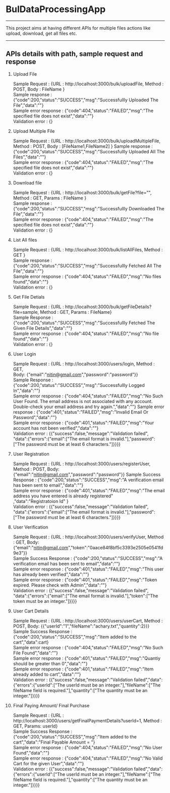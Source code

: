 # BulDataProcessingApp #
----------------------------

This project aims at having different APIs for multiple files actions like upload, download, get all files etc.

----------------------------------------------------
APIs details with path, sample request and response
----------------------------------------------------

1. Upload File 

      Sample Request          : {URL : http://localhost:3000/bulk/uploadFile, Method : POST, Body : FileName }                           
      Sample response         : {"code":200,"status":"SUCCESS","msg":"Successfullly Uploaded The File","data":""}                       
      Sample error response   : {"code":404,"status":"FAILED","msg":"The specified file does not exist","data":""}                       
      Validation error        : {}
      
2. Upload Multiple File 

      Sample Request          : {URL : http://localhost:3000/bulk/uploadMultipleFile, Method : POST, Body : [FileName1,FileName2] }
      Sample response         : {"code":200,"status":"SUCCESS","msg":"Successfullly Uploaded All The Files","data":""}                   
      Sample error response   : {"code":404,"status":"FAILED","msg":"The specified file does not exist","data":""}                       
      Validation error        : {}
      
3. Download file
  
      Sample Request          : {URL : http://localhost:3000/bulk/getFile?file="", Method : GET, Params : FileName }                     
      Sample response         : {"code":200,"status":"SUCCESS","msg":"Successfullly Downloaded The File","data":""}                     
      Sample error response   : {"code":404,"status":"FAILED","msg":"The specified file does not exist","data":""}                       
      Validation error        : {}
 
 4. List All files
  
      Sample Request          : {URL : http://localhost:3000/bulk/listAllFiles, Method : GET }                                           
      Sample response         : {"code":200,"status":"SUCCESS","msg":"Successfullly Fetched All The File","data":""}                     
      Sample error response   : {"code":404,"status":"FAILED","msg":"No files found","data":""}                                         
      Validation error        : {}
      
 5. Get File Detials
 
      Sample Request          : {URL : http://localhost:3000/bulk/getFileDetails?file=sample, Method : GET, Params : FileName}           
      Sample Response         : {"code":200,"status":"SUCCESS","msg":"Successfullly Fetched The Given File Details","data":""}           
      Sample error response   : {"code":404,"status":"FAILED","msg":"No file found","data":""}                                           
      Validation error        : {}
      
 6. User Login
     
      Sample Request          : {URL : http://localhost:3000/users/login, Method : GET,                                                                                                           
                                                            Body: {"email":"nitin@gmail.com","password":"password"}}                     
      Sample Response         : {"code":200,"status":"SUCCESS","msg":"Successfullly Logged In","data":""}                               
      Sample error response   : {"code":404,"status":"FAILED","msg":"No Such User Found. The email address is not
                                               associated with any account. Double-check your email address and try again.","data":""}
      Sample error response   : {"code":401,"status":"FAILED","msg":"Invalid Email Or Password","data":""}                               
      Sample error response   : {"code":401,"status":"FAILED","msg":"Your account has not been verified","data":""}                     
      Validation error        : {{"success":false,"message":"Validation failed",                                                        
              "data":{"errors":{"email":["The email format is  invalid."],"password":["The password must be at least 6 characters."]}}}}
      
 7. User Registration
  
      Sample Request          : {URL : http://localhost:3000/users/registerUser, Method : POST,
                                                                    Body: {"email":"nitin@gmail.com","password":"password"}}
      Sample Success Response : {"code":200,"status":"SUCCESS","msg":"A verification email has been sent to email","data":""}           
      Sample error response   : {"code":401,"status":"FAILED","msg":"The email address you have entered is already registered"           
                                                                                         ,"data":"Registratoion Id" }                   
      Validation error        : {{"success":false,"message":"Validation failed",                                                        
              "data":{"errors":{"email":["The email format is  invalid."],"password":["The password must be at least 6 characters."]}}}}
      
 8. User Verification
  
      Sample Request          : {URL : http://localhost:3000/users/verifyUser, Method : GET, 
                                                         Body: {"email":"nitin@gmail.com","token":"0aace84f8bf5c3393e2505e0541fd9e3"}}   
      Sample Success Response : {"code":200,"status":"SUCCESS","msg":"A verification email has been sent to email","data":""}           
      Sample error response   : {"code":401,"status":"FAILED","msg":"This user has already been verified","data":""}                     
      Sample error response   : {"code":401,"status":"FAILED","msg":"Token expired. Please check with Admin","data":""}                 
      Validation error        : {{"success":false,"message":"Validation failed",                                                        
                                "data":{"errors":{"email":["The email format is invalid."],"token":["The token must be an integer."]}}}}
      
 9. User Cart Details
  
      Sample Request          : {URL : http://localhost:3000/users/userCart, Method : POST, 
                                                                         Body: {{"userId":"1","fileName":"achary.txt","quantity":2}}}   
      Sample Success Response : {"code":200,"status":"SUCCESS","msg":"Item added to the cart","data":cart}                               
      Sample error response   : {"code":404,"status":"FAILED","msg":"No Such File Found","data":""}                                     
      Sample error response   : {"code":401,"status":"FAILED","msg":"Quantiy should be greater than 0","data":""}                       
      Sample error response   : {"code":401,"status":"FAILED","msg":"Item already added to cart","data":""}                             
      Validation error        : {{"success":false,"message":"Validation failed","data":{"errors":{"userId":["The userId must be an integer."],"fileName":["The fileName field is required."],"quantity":["The quantity must be an integer."]}}}}
      
 10. Final Paying Amount/ Final Purchase
  
      Sample Request          : {URL : http://localhost:3000/users/getFinalPaymentDetails?userId=1, Method : GET, Params: userId}       
      Sample Success Response : {"code":200,"status":"SUCCESS","msg":"Item added to the cart","data":"Final Payable Amount = "}         
      Sample error response   : {"code":404,"status":"FAILED","msg":"No User Found","data":""}                                           
      Sample error response   : {"code":404,"status":"FAILED","msg":"No Valid Cart for the given User","data":""}                       
      Validation error        : {{"success":false,"message":"Validation failed","data":{"errors":{"userId":["The userId must be an integer."],"fileName":["The fileName field is required."],"quantity":["The quantity must be an integer."]}}}}
 
 
    
  
  
